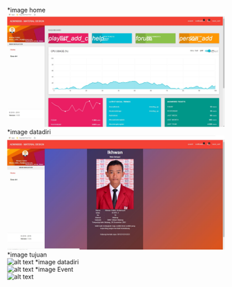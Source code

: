 *image home<br>
![alt text](https://github.com/Ikhwan19/Praktikum5/blob/master/hasil%20tampilan/home.jpg)
*image datadiri<br>
![alt text](https://github.com/Ikhwan19/Praktikum5/blob/master/hasil%20tampilan/datadiri.jpg)
*image tujuan<br>
![alt text](https://github.com/Ikhwan19/Praktikum5/blob/master/hasil%20tampilan/galeri.jpg)
*image datadiri<br>
![alt text](https://github.com/Ikhwan19/Praktikum5/blob/master/hasil%20tampilan/lokasi.jpg)
*image Event<br>
![alt text](https://github.com/Ikhwan19/Praktikum5/blob/master/hasil%20tampilan/Event.jpg)
